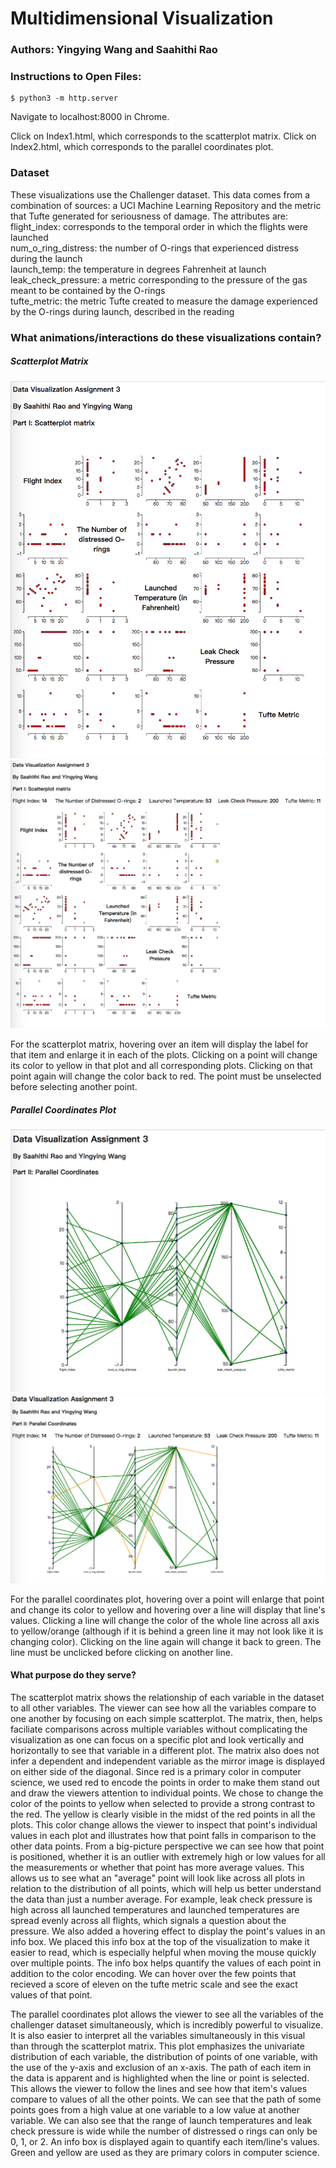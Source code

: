 # Multidimensional Visualization
### Authors: Yingying Wang and Saahithi Rao

### Instructions to Open Files:
```
$ python3 -m http.server
``` 
Navigate to localhost:8000 in Chrome. 

Click on Index1.html, which corresponds to the scatterplot matrix. 
Click on Index2.html, which corresponds to the parallel coordinates plot. 

### Dataset
These visualizations use the Challenger dataset. 
This data comes from a combination of sources: a UCI Machine Learning Repository and the metric that Tufte generated for seriousness of damage. The attributes are:<br />
flight_index: corresponds to the temporal order in which the flights were launched <br />
num_o_ring_distress: the number of O-rings that experienced distress during the launch <br />
launch_temp: the temperature in degrees Fahrenheit at launch <br />
leak_check_pressure: a metric corresponding to the pressure of the gas meant to be contained by the O-rings <br />
tufte_metric: the metric Tufte created to measure the damage experienced by the O-rings during launch, described in the reading <br />


### What animations/interactions do these visualizations contain?

##### Scatterplot Matrix
![alt text](screenshots/PartI.png "partI")
![alt text](screenshots/PartIclicked.png "clicked")

For the scatterplot matrix, hovering over an item will display the label for that item and enlarge it in each of the plots. Clicking on a point will change its color to yellow in that plot and all corresponding plots. Clicking on that point again will change the color back to red. The point must be unselected before selecting another point. 

##### Parallel Coordinates Plot
![alt text](screenshots/PartII.png "partII")
![alt text](screenshots/PartIIclicked.png "clicked")

For the parallel coordinates plot, hovering over a point will enlarge that point and change its color to yellow and hovering over a line will display that line's values. Clicking a line will change the color of the whole line across all axis to yellow/orange (although if it is behind a green line it may not look like it is changing color). Clicking on the line again will change it back to green. The line must be unclicked before clicking on another line. 



#### What purpose do they serve? 

The scatterplot matrix shows the relationship of each variable in the dataset to all other variables. The viewer can see how all the variables compare to one another by focusing on each simple scatterplot. The matrix, then, helps faciliate comparisons across multiple variables without complicating the visualization as one can focus on a specific plot and look vertically and horizontally to see that variable in a different plot. The matrix also does not infer a dependent and independent variable as the mirror image is displayed on either side of the diagonal. Since red is a primary color in computer science, we used red to encode the points in order to make them stand out and draw the viewers attention to individual points. We chose to change the color of the points to yellow when selected to provide a strong contrast to the red. The yellow is clearly visible in the midst of the red points in all the plots. This color change allows the viewer to inspect that point's individual values in each plot and illustrates how that point falls in comparison to the other data points. From a big-picture perspective we can see how that point is positioned, whether it is an outlier with extremely high or low values for all the measurements or whether that point has more average values. This allows us to see what an "average" point will look like across all plots in relation to the distribution of all points, which will help us better understand the data than just a number average. For example, leak check pressure is high across all launched temperatures and launched temperatures are spread evenly across all flights, which signals a question about the pressure. We also added a hovering effect to display the point's values in an info box. We placed this info box at the top of the visualization to make it easier to read, which is especially helpful when moving the mouse quickly over multiple points. The info box helps quantify the values of each point in addition to the color encoding. We can hover over the few points that recieved a score of eleven on the tufte metric scale and see the exact values of that point. 

The parallel coordinates plot allows the viewer to see all the variables of the challenger dataset simultaneously, which is incredibly powerful to visualize. It is also easier to interpret all the variables simultaneously in this visual than through the scatterplot matrix. This plot emphasizes the univariate distribution of each variable, the distribution of points of one variable, with the use of the y-axis and exclusion of an x-axis. The path of each item in the data is apparent and is highlighted when the line or point is selected. This allows the viewer to follow the lines and see how that item's values compare to values of all the other points. We can see that the path of some points goes from a high value at one variable to a low value at another variable. We can also see that the range of launch temperatures and leak check pressure is wide while the number of distressed o rings can only be 0, 1, or 2. An info box is displayed again to quantify each item/line's values. Green and yellow are used as they are primary colors in computer science.    

